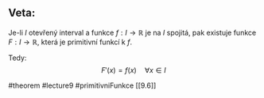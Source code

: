 ## Veta:

Je-li $I$ otevřený interval a funkce $f : I \to \mathbb{R}$ je na $I$ spojitá, pak existuje funkce $F : I \to \mathbb{R}$, která je primitivní funkcí k $f$.

Tedy:
$$
F'(x) = f(x) \quad \forall x \in I
$$




#theorem #lecture9 #primitivniFunkce 
[[9.6]]